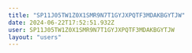 ```yaml
---
title: "SP11J05TW1Z0X1SMR9N7T1GYJXPQTF3MDAKBGYTJW"
date: 2024-06-22T17:52:51.932Z
user: SP11J05TW1Z0X1SMR9N7T1GYJXPQTF3MDAKBGYTJW
layout: "users"
---
```

    